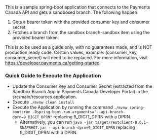 This is a sample spring-boot application that connects to the Payments Canada API and gets a sandboxed branch. The following happen:
1. Gets a bearer token with the provided consumer key and consumer secret.
2. Fetches a branch from the sandbox branch-sandbox item using the provided bearer token.

This is to be used as a guide only, with no guarantees made, and is NOT production ready code. Certain values, example: (consumer_key, consumer_secret) will need to be replaced. For more information, visit https://developer.payments.ca/getting-started

### Quick Guide to Execute the Application
- Update the Consumer Key and Consumer Secret (extracted from the Sandbox Branch App in Payments Canada Developer Portal) in the src/main/resources application.
- Execute `./mvnw clean install`
- Execute the Application by running the command `./mvnw spring-boot:run -Dspring-boot.run.arguments="--api-branch-dprn=9_DIGIT_DPRN"` replacing 9_DIGIT_DPRN with a DPRN. 
  - Alternatively, you can run `java -jar target/restclient-0.0.1-SNAPSHOT.jar --api-branch-dprn=9_DIGIT_DPRN` replacing 9_DIGIT_DPRN with a DPRN.
